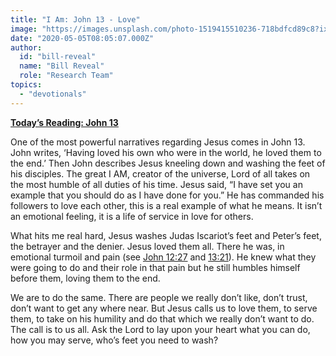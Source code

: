 ```yaml
---
title: "I Am: John 13 - Love"
image: "https://images.unsplash.com/photo-1519415510236-718bdfcd89c8?ixlib=rb-1.2.1&q=85&fm=jpg&crop=entropy&cs=srgb&ixid=eyJhcHBfaWQiOjk2NjF9"
date: "2020-05-05T08:05:07.000Z"
author:
  id: "bill-reveal"
  name: "Bill Reveal"
  role: "Research Team"
topics:
  - "devotionals"
---
```

[**Today’s Reading: John 13**][jhn13]

One of the most powerful narratives regarding Jesus comes in John 13. John writes, ‘Having loved his own who were in the world, he loved them to the end.’ Then John describes Jesus kneeling down and washing the feet of his disciples. The great I AM, creator of the universe, Lord of all takes on the most humble of all duties of his time. Jesus said, “I have set you an example that you should do as I have done for you.” He has commanded his followers to love each other, this is a real example of what he means. It isn’t an emotional feeling, it is a life of service in love for others.

What hits me real hard, Jesus washes Judas Iscariot’s feet and Peter’s feet, the betrayer and the denier. Jesus loved them all. There he was, in emotional turmoil and pain (see [John 12:27][jhn1227] and [13:21][jhn1321]). He knew what they were going to do and their role in that pain but he still humbles himself before them, loving them to the end.

We are to do the same. There are people we really don’t like, don’t trust, don’t want to get any where near. But Jesus calls us to love them, to serve them, to take on his humility and do that which we really don’t want to do. The call is to us all. Ask the Lord to lay upon your heart what you can do, how you may serve, who’s feet you need to wash?

[jhn13]: https://www.bible.com/111/jhn.13
[jhn1227]: https://www.bible.com/111/jhn.12.27
[jhn1321]: https://www.bible.com/111/jhn.13.21
